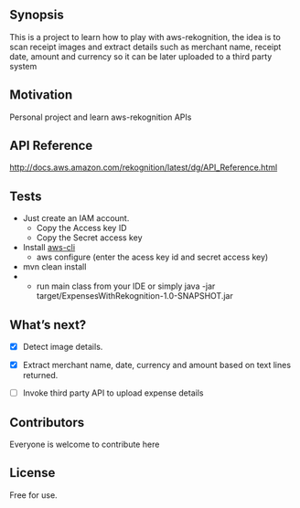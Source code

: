 ## Synopsis

This is a project to learn how to play with aws-rekognition, the idea is to scan receipt images and extract details such as merchant name, receipt date, amount and currency so it can be later uploaded to a third party system 


## Motivation

Personal project and learn aws-rekognition APIs


## API Reference

http://docs.aws.amazon.com/rekognition/latest/dg/API_Reference.html


## Tests

* Just create an IAM account.
    * Copy the Access key ID
    * Copy the Secret access key
* Install [aws-cli](https://aws.amazon.com/cli/)
    * aws configure (enter the acess key id and secret access key)
* mvn clean install
* * run main class from your IDE or simply java -jar target/ExpensesWithRekognition-1.0-SNAPSHOT.jar
 

## What’s next?
- [x] Detect image details.
- [x] Extract merchant name, date, currency and amount based on text lines returned.
- [ ] Invoke third party API to upload expense details


## Contributors

Everyone is welcome to contribute here

## License

Free for use.